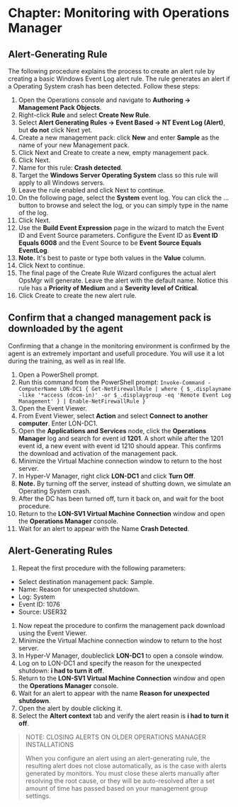 # Chapter: Monitoring with Operations Manager 

## Alert-Generating Rule
The following procedure explains the process to create an alert rule by creating a basic Windows Event Log alert rule. The rule generates an alert if a Operating System crash has been detected. Follow these steps:
1. Open the Operations console and navigate to **Authoring -> Management Pack Objects**.
1. Right-click **Rule** and select **Create New Rule**.
1. Select **Alert Generating Rules -> Event Based -> NT Event Log (Alert)**, but **do not** click Next yet.
1. Create a new management pack: click **New** and enter **Sample** as the name of your new  Management pack.
1. Click Next and Create to create a new, empty management pack.
1. Click Next.
1. Name for this rule: **Crash detected**.
1. Target the **Windows Server Operating System** class so this rule will apply to all Windows servers.
1. Leave the rule enabled and click Next to continue.
1. On the following page, select the **System** event log. You can click the ... button to browse and select the log, or you can simply type in the name of the log.
1. Click Next.
1. Use the **Build Event Expression** page in the wizard to match the Event ID and Event Source parameters. Configure the Event ID as **Event ID Equals 6008** and the Event Source to be **Event Source Equals EventLog**.
1. **Note.** It's best to paste or type both values in the **Value** column.
1. Click Next to continue.
1. The final page of the Create Rule Wizard configures the actual alert OpsMgr will generate. Leave the alert with the default name. Notice this rule has a **Priority of Medium** and a **Severity level of Critical**.
1. Click Create to create the new alert rule.

## Confirm that a changed management pack is downloaded by the agent
Confirming that a change in the monitoring environment is confirmed by the agent is an extremely important and usefull procedure. You will use it a lot during the training, as well as in real life.
1. Open a PowerShell prompt.
1. Run this command from the PowerShell prompt: ```Invoke-Command -ComputerName LON-DC1 { Get-NetFirewallRule | where { $_.displayname -like '*access (dcom-in)' -or $_.displaygroup -eq 'Remote Event Log Management' } | Enable-NetFirewallRule }```
1. Open the Event Viewer.
1. From Event Viewer, select **Action** and select **Connect to another computer**. Enter LON-DC1.
1. Open the **Applications and Services** node, click the **Operations Manager** log and search for event id **1201**. A short while after the 1201 event id, a new event with event id 1210 should appear. This confirms the download and activation of the management pack.
1. Minimize the Virtual Machine connection window to return to the host server.
1. In Hyper-V Manager, right click **LON-DC1** and click **Turn Off**.
1. **Note.** By turning off the server, instead of shutting down, we simulate an Operating System crash.
1. After the DC has been turned off, turn it back on, and wait for the boot procedure.
1. Return to the **LON-SV1 Virtual Machine Connection** window and open the **Operations Manager** console.
1. Wait for an alert to appear with the Name **Crash Detected**.


## Alert-Generating Rules
1. Repeat the first procedure with the following parameters: 
  - Select destination management pack: Sample.
  - Name: Reason for unexpected shutdown.
  - Log: System
  - Event ID: 1076
  - Source: USER32
1. Now repeat the procedure to confirm the management pack download using the Event Viewer.
1. Minimize the Virtual Machine connection window to return to the host server.
1. In Hyper-V Manager, doubleclick **LON-DC1** to open a console window.
1. Log on to LON-DC1 and specify the reason for the unexpected shutdown: **i had to turn it off**.
1. Return to the **LON-SV1 Virtual Machine Connection** window and open the **Operations Manager** console.
1. Wait for an alert to appear with the name **Reason for unexpected shutdown**.
1. Open the alert by double clicking it.
1. Select the **Altert context** tab and verify the alert reasin is **i had to turn it off**.


> NOTE: CLOSING ALERTS ON OLDER OPERATIONS MANAGER INSTALLATIONS
> 
> When you configure an alert using an alert-generating rule, the resulting alert does not close automatically, as is the case with alerts generated by monitors. You must close these alerts manually after resolving the root cause, or they will be auto-resolved after a set amount of time has passed based on your management group settings.

